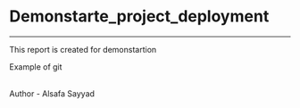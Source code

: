 # Demonstarte_project_deployment
<hr>
This report is created for demonstartion <br>
<p> Example of git</p>
<br>
Author - Alsafa Sayyad
